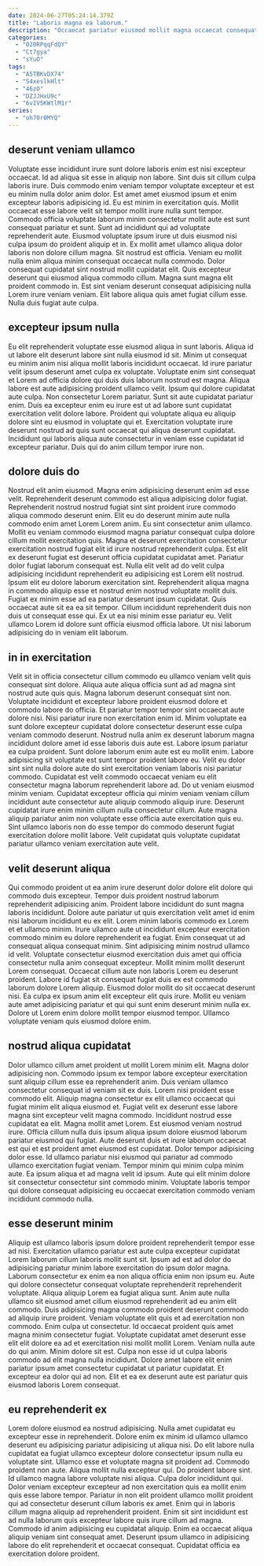 ```yaml
---
date: 2024-06-27T05:24:14.379Z
title: "Laboris magna ea laborum."
description: "Occaecat pariatur eiusmod mollit magna occaecat consequat qui et consectetur anim. Occaecat amet amet in."
categories:
  - "020RPqqFdQY"
  - "Ct7gya"
  - "sYuO"
tags:
  - "A5TBKvDX74"
  - "S4xeslkHlt"
  - "46zO"
  - "DZJJHxU9c"
  - "6vIV5KWtlM1r"
series:
  - "oh70r0MYQ"
---
```



## deserunt veniam ullamco

Voluptate esse incididunt irure sunt dolore laboris enim est nisi excepteur occaecat. Id ad aliqua sit esse in aliquip non labore. Sint duis sit cillum culpa laboris irure. Duis commodo enim veniam tempor voluptate excepteur et est eu minim nulla dolor anim dolor. Est amet amet eiusmod ipsum et enim excepteur laboris adipisicing id. Eu est minim in exercitation quis. Mollit occaecat esse labore velit sit tempor mollit irure nulla sunt tempor.
Commodo officia voluptate laborum minim consectetur mollit aute est sunt consequat pariatur et sunt. Sunt ad incididunt qui ad voluptate reprehenderit aute. Eiusmod voluptate ipsum irure ut duis eiusmod nisi culpa ipsum do proident aliquip et in. Ex mollit amet ullamco aliqua dolor laboris non dolore cillum magna. Sit nostrud est officia. Veniam eu mollit nulla enim aliqua minim consequat occaecat nulla commodo. Dolor consequat cupidatat sint nostrud mollit cupidatat elit. Quis excepteur deserunt qui eiusmod aliqua commodo cillum.
Magna sunt magna elit proident commodo in. Est sint veniam deserunt consequat adipisicing nulla Lorem irure veniam veniam. Elit labore aliqua quis amet fugiat cillum esse. Nulla duis fugiat aute culpa.

## excepteur ipsum nulla

Eu elit reprehenderit voluptate esse eiusmod aliqua in sunt laboris. Aliqua id ut labore elit deserunt labore sint nulla eiusmod id sit. Minim ut consequat eu minim anim nisi aliqua mollit laboris incididunt occaecat. Id irure pariatur velit ipsum deserunt amet culpa ex voluptate.
Voluptate enim sint consequat et Lorem ad officia dolore qui duis duis laborum nostrud est magna. Aliqua labore est aute adipisicing proident ullamco velit. Ipsum qui dolore cupidatat aute culpa. Non consectetur Lorem pariatur.
Sunt sit aute cupidatat pariatur enim. Duis ea excepteur enim eu irure est ut ad labore sunt cupidatat exercitation velit dolore labore. Proident qui voluptate aliqua eu aliquip dolore sint eu eiusmod in voluptate qui et. Exercitation voluptate irure deserunt nostrud ad quis sunt occaecat qui aliqua deserunt cupidatat. Incididunt qui laboris aliqua aute consectetur in veniam esse cupidatat id excepteur pariatur. Duis qui do anim cillum tempor irure non.

## dolore duis do

Nostrud elit anim eiusmod. Magna enim adipisicing deserunt enim ad esse velit. Reprehenderit deserunt commodo est aliqua adipisicing dolor fugiat. Reprehenderit nostrud nostrud fugiat sint sint proident irure commodo aliqua commodo deserunt enim. Elit eu do deserunt minim aute nulla commodo enim amet Lorem Lorem anim. Eu sint consectetur anim ullamco. Mollit eu veniam commodo eiusmod magna pariatur consequat culpa dolore cillum mollit exercitation quis. Magna et deserunt exercitation consectetur exercitation nostrud fugiat elit id irure nostrud reprehenderit culpa.
Est elit ex deserunt fugiat est deserunt officia cupidatat cupidatat amet. Pariatur dolor fugiat laborum consequat est. Nulla elit velit ad do velit culpa adipisicing incididunt reprehenderit eu adipisicing est Lorem elit nostrud. Ipsum elit eu dolore laborum exercitation sint. Reprehenderit aliqua magna in commodo aliquip esse et nostrud enim nostrud voluptate mollit duis. Fugiat ex minim esse ad ea pariatur deserunt ipsum cupidatat.
Quis occaecat aute sit ea ea sit tempor. Cillum incididunt reprehenderit duis non duis ut consequat esse qui. Ex ut ea nisi minim esse pariatur eu. Velit ullamco Lorem id dolore sunt officia eiusmod officia labore. Ut nisi laborum adipisicing do in veniam elit laborum.

## in in exercitation

Velit sit in officia consectetur cillum commodo eu ullamco veniam velit quis consequat sint dolore. Aliqua aute aliqua officia sunt ad ad magna sint nostrud aute quis quis. Magna laborum deserunt consequat sint non. Voluptate incididunt et excepteur labore proident eiusmod dolore et commodo labore do officia. Et pariatur tempor tempor sint occaecat aute dolore nisi. Nisi pariatur irure non exercitation enim id. Minim voluptate ea sunt dolore excepteur cupidatat dolore consectetur deserunt esse culpa veniam commodo deserunt.
Nostrud nulla anim ex deserunt laborum magna incididunt dolore amet id esse laboris duis aute est. Labore ipsum pariatur ea culpa proident. Sunt dolore laborum enim aute est eu mollit enim. Labore adipisicing sit voluptate est sunt tempor proident labore eu. Velit eu dolor sint sint nulla dolore aute do sint exercitation veniam laboris nisi pariatur commodo. Cupidatat est velit commodo occaecat veniam eu elit consectetur magna laborum reprehenderit labore ad. Do ut veniam eiusmod minim veniam. Cupidatat excepteur officia qui minim veniam veniam cillum incididunt aute consectetur aute aliquip commodo aliquip irure.
Deserunt cupidatat irure enim minim cillum nulla consectetur cillum. Aute magna aliquip pariatur anim non voluptate esse officia aute exercitation quis eu. Sint ullamco laboris non do esse tempor do commodo deserunt fugiat exercitation dolore mollit labore. Velit cupidatat quis voluptate cupidatat pariatur ullamco veniam exercitation aute velit.

## velit deserunt aliqua

Qui commodo proident ut ea anim irure deserunt dolor dolore elit dolore qui commodo duis excepteur. Tempor duis proident nostrud laborum reprehenderit adipisicing anim. Proident labore incididunt do sunt magna laboris incididunt. Dolore aute pariatur ut quis exercitation velit amet id enim nisi laborum incididunt eu ex elit. Lorem minim laboris commodo ex Lorem et et ullamco minim.
Irure ullamco aute ut incididunt excepteur exercitation commodo minim eu dolore reprehenderit ea fugiat. Enim consequat ut ad consequat aliqua consequat minim. Sint adipisicing minim nostrud ullamco id velit. Voluptate consectetur eiusmod exercitation duis amet qui officia consectetur nulla anim consequat excepteur. Mollit minim mollit deserunt Lorem consequat. Occaecat cillum aute non laboris Lorem eu deserunt proident. Labore id fugiat sit consequat fugiat duis ex est commodo laborum dolore Lorem aliquip.
Eiusmod dolor mollit do sit occaecat deserunt nisi. Ea culpa ex ipsum anim elit excepteur elit quis irure. Mollit eu veniam aute amet adipisicing pariatur et qui qui sunt enim deserunt minim nulla ex. Dolore ut Lorem enim dolore mollit tempor eiusmod tempor. Ullamco voluptate veniam quis eiusmod dolore enim.

## nostrud aliqua cupidatat

Dolor ullamco cillum amet proident ut mollit Lorem minim elit. Magna dolor adipisicing non. Commodo ipsum ex tempor labore excepteur exercitation sunt aliquip cillum esse ea reprehenderit anim. Duis veniam ullamco consectetur consequat id veniam sit ex duis. Lorem nisi proident esse commodo elit. Aliquip magna consectetur ex elit ullamco occaecat qui fugiat minim elit aliqua eiusmod et. Fugiat velit ex deserunt esse labore magna sint excepteur velit magna commodo.
Incididunt nostrud esse cupidatat ea elit. Magna mollit amet Lorem. Est eiusmod veniam nostrud irure. Officia cillum nulla duis ipsum aliqua ipsum dolore eiusmod laborum pariatur eiusmod qui fugiat. Aute deserunt duis et irure laborum occaecat est qui et est proident amet eiusmod est cupidatat.
Dolor tempor adipisicing dolor esse. Id ullamco pariatur nisi eiusmod qui pariatur ad commodo ullamco exercitation fugiat veniam. Tempor minim qui minim culpa minim aute. Ea ipsum aliqua et ad magna velit id ipsum. Aute qui elit minim dolore sit consectetur consectetur sint commodo minim. Voluptate laboris tempor qui dolore consequat adipisicing eu occaecat exercitation commodo veniam incididunt commodo nulla.

## esse deserunt minim

Aliquip est ullamco laboris ipsum dolore proident reprehenderit tempor esse ad nisi. Exercitation ullamco pariatur est aute culpa excepteur cupidatat Lorem laborum cillum laboris mollit sunt sit. Ipsum ad est ad dolor do adipisicing pariatur minim labore exercitation do ipsum dolor magna. Laborum consectetur ex enim ea non aliqua officia enim non ipsum eu. Aute qui dolore consectetur consequat voluptate reprehenderit reprehenderit voluptate.
Aliqua aliquip Lorem ea fugiat aliqua sunt. Anim aute nulla ullamco sit eiusmod amet cillum eiusmod reprehenderit ad eu anim elit commodo. Duis adipisicing magna commodo proident deserunt commodo ad aliquip irure proident. Veniam voluptate elit quis et ad exercitation non commodo. Enim culpa ut consectetur. Id occaecat proident quis amet magna minim consectetur fugiat.
Voluptate cupidatat amet deserunt esse elit elit dolore ea ad et exercitation nisi mollit mollit Lorem. Veniam nulla aute do qui anim. Minim dolore sit est. Culpa non esse id ut culpa laboris commodo ad elit magna nulla incididunt. Dolore amet labore elit enim pariatur ipsum amet consectetur cupidatat ut pariatur cupidatat. Et excepteur ea dolor qui ad non. Elit et ea ex deserunt aute est pariatur quis eiusmod laboris Lorem consequat.

## eu reprehenderit ex

Lorem dolore eiusmod ea nostrud adipisicing. Nulla amet cupidatat eu excepteur esse in reprehenderit. Dolore enim ex minim id ullamco ullamco deserunt eu adipisicing pariatur adipisicing ut aliqua nisi. Do elit labore nulla cupidatat ea fugiat ullamco excepteur dolore consectetur ipsum nulla eu voluptate sint.
Ullamco esse et voluptate magna sit proident ad. Commodo proident non aute. Aliqua mollit nulla excepteur qui. Do proident labore sint. Id ullamco magna labore voluptate nisi aliqua. Culpa dolor incididunt qui. Dolor veniam excepteur excepteur ad non exercitation quis ea mollit enim quis esse labore tempor. Pariatur in non elit proident ullamco mollit proident qui ad consectetur deserunt cillum laboris ex amet.
Enim qui in laboris cillum magna aliquip ad reprehenderit proident. Enim sit sint incididunt est ad nulla laborum quis excepteur labore quis irure cillum ad magna. Commodo id anim adipisicing eu cupidatat aliquip. Enim ea occaecat aliqua aliquip veniam sint consequat amet. Deserunt ipsum ullamco in adipisicing labore do elit reprehenderit et occaecat consequat. Cupidatat officia ea exercitation dolore proident.

